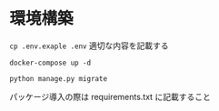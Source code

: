 # 環境構築

`cp .env.exaple .env`
適切な内容を記載する

`docker-compose up -d`

`python manage.py migrate`

パッケージ導入の際は
requirements.txt
に記載すること

